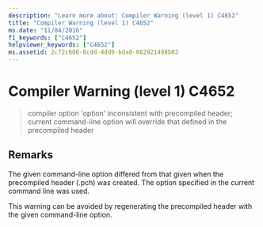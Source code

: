 ```yaml
---
description: "Learn more about: Compiler Warning (level 1) C4652"
title: "Compiler Warning (level 1) C4652"
ms.date: "11/04/2016"
f1_keywords: ["C4652"]
helpviewer_keywords: ["C4652"]
ms.assetid: 2cf2c666-8cdd-4dd9-bda0-662921498b03
---
```

# Compiler Warning (level 1) C4652

> compiler option 'option' inconsistent with precompiled header; current command-line option will override that defined in the precompiled header

## Remarks

The given command-line option differed from that given when the precompiled header (.pch) was created. The option specified in the current command line was used.

This warning can be avoided by regenerating the precompiled header with the given command-line option.

